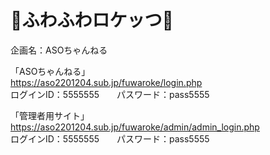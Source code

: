 # 🎈ふわふわロケッつ🚀
企画名：ASOちゃんねる


「ASOちゃんねる」<br>
https://aso2201204.sub.jp/fuwaroke/login.php<br>
ログインID：5555555　　パスワード：pass5555
<br>

「管理者用サイト」<br>
https://aso2201204.sub.jp/fuwaroke/admin/admin_login.php<br>
ログインID：5555555　　パスワード：pass5555

